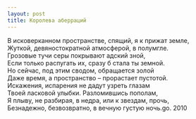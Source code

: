 ```yaml
---
layout: post
title: Королева аберраций
---
```


В исковерканном пространстве, спящий, я к прижат земле,  
Жуткой, девяностократной атмосферой, в полумгле.  
Грозовые тучи серы покрывают адский зной,  
Если только распугать их, сразу б стала ты земной.  
Но сейчас, под этим сводом, обращается золой  
Даже время, а пространство – прорастает пустотой.  
Искажения, испарения не дадут узреть глазам  
Твоей ласковой улыбки. Разломившись пополам,  
Я плыву, не разбирая, в недра, или к звездам, прочь,  
Безнадежно, безвозвратно, в вечную густую ночь.go. 2010

